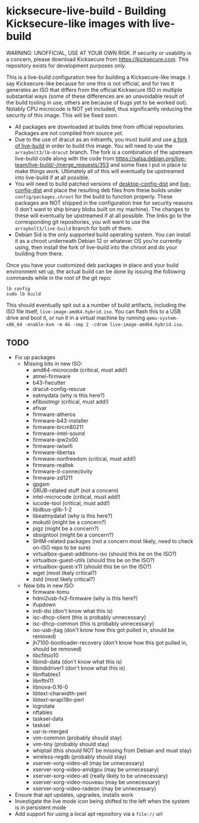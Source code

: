 # kicksecure-live-build - Building Kicksecure-like images with live-build

WARNING: UNOFFICIAL, USE AT YOUR OWN RISK. If security or usability is a concern, please download Kicksecure from https://kicksecure.com. This repository exists for development purposes only.

This is a live-build configuration tree for building a Kicksecure-like image. I say Kicksecure-like because for one this is not official, and for two it generates an ISO that differs from the official Kicksecure ISO in multiple substantial ways (some of these differences are an unavoidable result of the build tooling in use, others are because of bugs yet to be worked out). Notably CPU microcode is NOT yet included, thus significantly reducing the security of this image. This will be fixed soon.

* All packages are downloaded at builds time from official repositories. Packages are not compiled from source *yet*.
* Due to the use of dracut as an initramfs, you must build and use [a fork of live-build](https://salsa.debian.org/ArrayBolt3/live-build/-/tree/arraybolt3/lb-dracut?ref_type=heads) in order to build this image. You will need to use the `arraybolt3/lb-dracut` branch. The fork is a combination of the upstream live-build code along with the code from https://salsa.debian.org/live-team/live-build/-/merge_requests/353 and some fixes I put in place to make things work. Ultimately all of this will eventually be upstreamed into live-build if at all possible.
* You will need to build patched versions of [desktop-config-dist](https://github.com/ArrayBolt3/desktop-config-dist/tree/arraybolt3/live-build) and [live-config-dist](https://github.com/ArrayBolt3/live-config-dist/tree/arraybolt3/live-build) and place the resulting deb files from these builds under `config/packages.chroot` for the build to function properly. These packages are NOT shipped in the configuration tree for security reasons (I don't want to ship binary blobs built on my machine). The changes to these will eventually be upstreamed if at all possible. The links go to the corresponding git repositories, you will want to use the `arraybolt3/live-build` branch for both of them.
* Debian Sid is the only supported build operating system. You can install it as a chroot underneath Debian 12 or whatever OS you're currently using, then install the fork of live-build into the chroot and do your building from there.

Once you have your customized deb packages in place and your build environment set up, the actual build can be done by issuing the following commands while in the root of the git repo:

    lb config
    sudo lb build

This should eventually spit out a a number of build artifacts, including the ISO file itself, `live-image-amd64.hybrid.iso`. You can flash this to a USB drive and boot it, or run it in a virtual machine by running `qemu-system-x86_64 -enable-kvm -m 4G -smp 2 -cdrom live-image-amd64.hybrid.iso`.

## TODO

* Fix up packages
  * Missing bits in new ISO:
    * amd64-microcode (critical, must add!)
    * atmel-firmware
    * b43-fwcutter
    * dracut-config-rescue
    * eatmydata (why is this here?)
    * efibootmgr (critical, must add!)
    * efivar
    * firmware-atheros
    * firmware-b43-installer
    * firmware-brcm80211
    * firmware-intel-sound
    * firmware-ipw2x00
    * firmware-iwlwifi
    * firmware-libertas
    * firmware-nonfreedom (critical, must add!)
    * firmware-realtek
    * firmware-ti-connectivity
    * firmware-zd1211
    * gpgsm
    * GRUB-related stuff (not a concern)
    * intel-microcode (critical, must add!)
    * iucode-tool (critical, must add!)
    * libdbus-glib-1-2
    * libeatmydata1 (why is this here?)
    * mokutil (might be a concern?)
    * pigz (might be a concern?)
    * sbsigntool (might be a concern?)
    * SHIM-related packages (not a concern most likely, need to check on-ISO repo to be sure)
    * virtualbox-guest-additions-iso (should this be on the ISO?)
    * virtualbox-guest-utils (should this be on the ISO?)
    * virtualbox-guest-x11 (should this be on the ISO?)
    * wget (most likely critical?)
    * zstd (most likely critical?)
  * New bits in new ISO:
    * firmware-tomu
    * hdmi2usb-fx2-firmware (why is this here?)
    * ifupdown
    * indi-dsi (don't know what this is)
    * isc-dhcp-client (this is probably unnecessary)
    * isc-dhcp-common (this is probably unnecessary)
    * ixo-usb-jtag (don't know how this got pulled in, should be removed)
    * jh7100-bootloader-recovery (don't know how this got pulled in, should be removed)
    * libcfitsio10
    * libindi-data (don't know what this is)
    * libindidriver1 (don't know what this is)
    * libnftables1
    * libnftnl11
    * libnova-0.16-0
    * libtext-charwidth-perl
    * libtext-wrapi18n-perl
    * logrotate
    * nftables
    * tasksel-data
    * tasksel
    * usr-is-merged
    * vim-common (probably should stay)
    * vim-tiny (probably should stay)
    * whiptail (this should NOT be missing from Debian and must stay)
    * wireless-regdb (probably should stay)
    * xserver-xorg-video-all (may be unnecessary)
    * xserver-xorg-video-amdgpu (may be unnecessary)
    * xserver-xorg-video-ati (really likely to be unnecessary)
    * xserver-xorg-video-nouveau (may be unnecessary)
    * xserver-xorg-video-radeon (may be unnecessary)
* Ensure that apt updates, upgrades, installs work
* Investigate the live mode icon being shifted to the left when the system is in persistent mode
* Add support for using a local apt repository via a `file://` url
